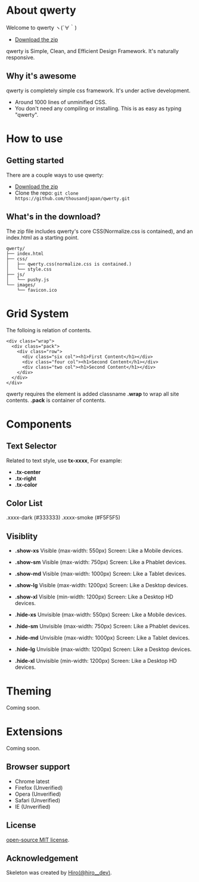 # About qwerty
Welcome to qwerty ヽ(´∀｀)
- [Download the zip](https://codeload.github.com/thousandjapan/qwerty/zip/master)

qwerty is Simple, Clean, and Efficient Design Framework.
It's naturally responsive.

## Why it's awesome

qwerty is completely simple css framework. It's under active development.
- Around 1000 lines of unminified CSS.
- You don't need any compiling or installing. This is as easy as typing "qwerty".

# How to use

## Getting started

There are a couple ways to use qwerty:
- [Download the zip](https://codeload.github.com/thousandjapan/qwerty/zip/master)
- Clone the repo: `git clone https://github.com/thousandjapan/qwerty.git`

## What's in the download?

The zip file includes qwerty's core CSS(Normalize.css is contained), and an index.html as a starting point.

```
qwerty/
├── index.html
├── css/
│   ├── qwerty.css(normalize.css is contained.)
│   └── style.css
├── js/
│   └── pushy.js
└── images/
    └── favicon.ico

```


# Grid System
The folloing is relation of contents.

```
<div class="wrap">
  <div class="pack">
    <div class="row">
      <div class="six col"><h1>First Content</h1></div>
      <div class="four col"><h1>Second Content</h1></div>
      <div class="two col"><h1>Second Content</h1></div>
    </div>
  </div>
</div>
```

qwerty requires the element is added classname **.wrap** to wrap all site contents.
**.pack** is container of contents.

# Components

## Text Selector
Related to text style, use **tx-xxxx**,
For example:
- **.tx-center**  
- **.tx-right**  
- **.tx-color**  

## Color List
.xxxx-dark (#333333)
.xxxx-smoke (#F5F5F5)

## Visiblity
- **.show-xs** Visible (max-width: 550px) Screen: Like a Mobile devices.  
- **.show-sm** Visible (max-width: 750px) Screen: Like a Phablet devices.  
- **.show-md** Visible (max-width: 1000px) Screen: Like a Tablet devices.  
- **.show-lg** Visible (max-width: 1200px) Screen: Like a Desktop devices.  
- **.show-xl** Visible (min-width: 1200px) Screen: Like a Desktop HD devices.  

- **.hide-xs** Unvisible (max-width: 550px) Screen: Like a Mobile devices.  
- **.hide-sm** Unvisible (max-width: 750px) Screen: Like a Phablet devices.  
- **.hide-md** Unvisible (max-width: 1000px) Screen: Like a Tablet devices.  
- **.hide-lg** Unvisible (max-width: 1200px) Screen: Like a Desktop devices.  
- **.hide-xl** Unvisible (min-width: 1200px) Screen: Like a Desktop HD devices.  

# Theming

Coming soon.

# Extensions

Coming soon.

## Browser support

- Chrome latest
- Firefox (Unverified)
- Opera (Unverified)
- Safari (Unverified)
- IE (Unverified)

## License

[open-source MIT license](https://github.com/thousandjapan/qwerty/blob/master/LICENSE).

## Acknowledgement

Skeleton was created by [Hiro(@hiro__dev)](https://twitter.com/hiro__dev).
